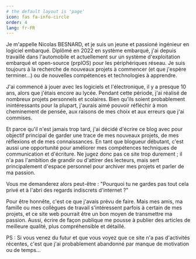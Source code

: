 ```yaml
---
# the default layout is 'page'
icon: fas fa-info-circle
order: 4
lang: fr-FR
---
```


Je m'appelle Nicolas BESNARD, et je suis un jeune et passioné ingénieur en logiciel embarqué. Diplômé en 2022 en système embarqué, j'ai depuis travaillé dans l'automobile et actuellement sur un système d'exploitation embarqué et open-source (prplOS) pour les périphériques réseau. Je suis toujours à la recherche de nouveaux projets à commencer (et que j'espère terminer...) ou de nouvelles compétences et technologies à apprendre. 

J'ai commencé à jouer avec les logiciels et l'électronique, il y a presque 10 ans, alors que j'étais encore au lycée. Pendant cette période, j'ai réalisé de nombreux projets personnels et scolaires.
Bien qu'ils soient probablement inintéressants pour la plupart, j'aurais aimé pouvoir réfléchir à mon cheminement de pensée, aux raisons de mes choix et aux erreurs que j'ai commises.

Et parce qu'il n'est jamais trop tard, j'ai décidé d'écrire ce blog avec pour objectif principal de garder une trace de mes nouveaux projets, de mes réflexions et de mes connaissances. 
En tant que blogueur débutant, c'est aussi une opportunité pour améliorer mes compétences techniques de communication et d'écriture. Ne jugez donc pas ce site trop durement ; il n'a pas l'ambition de grandir ou d'attirer des lecteurs, mais sert principalement d'espace personnel pour archiver mes projets et parler de ma passion.

Vous me demanderez alors peut-être : "Pourquoi tu ne gardes pas tout cela privé et à l'abri des regards indiscrets d'internet ?"

Pour être honnête, c'est ce que j'avais prévu de faire. Mais mes amis, ma famille ou mes collègues de travail s'intéressent parfois à certain de mes projets, et ce site web pourrait être un bon moyen de transmettre ma passion. 
Aussi, écrire de façon publique me pousse à publier des articles de meilleure qualité, plus compréhensible et détaillé.

PS : Si vous venez du futur et que vous voyez que ce site n'a pas d'activités récentes, c'est que j'ai probablement abandonné par manque de motivation ou de temps...